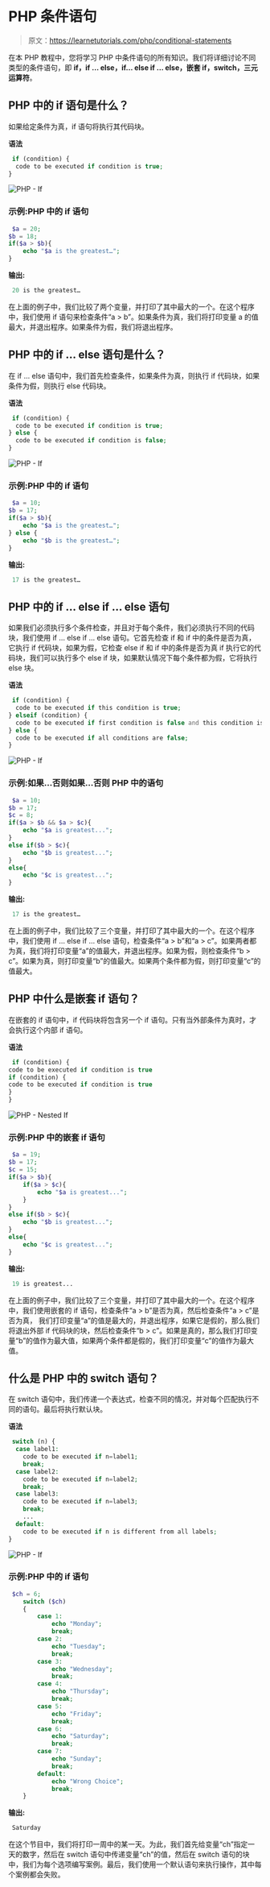 # PHP 条件语句

> 原文：<https://learnetutorials.com/php/conditional-statements>

在本 PHP 教程中，您将学习 PHP 中条件语句的所有知识。我们将详细讨论不同类型的条件语句，即 **if，if … else，if… else if … else，嵌套 if，switch，三元运算符**。

## PHP 中的 if 语句是什么？

如果给定条件为真，if 语句将执行其代码块。

**语法**

```php
 if (condition) {
  code to be executed if condition is true;
} 

```

![PHP - If](img/ad3aa9b7df7fca9a1af49397dad932f8.png)

### 示例:PHP 中的 if 语句

```php
 $a = 20;
$b = 18;
if($a > $b){
    echo "$a is the greatest…";
} 

```

**输出:**

```php
 20 is the greatest… 
```

在上面的例子中，我们比较了两个变量，并打印了其中最大的一个。在这个程序中，我们使用 if 语句来检查条件“a > b”。如果条件为真，我们将打印变量 a 的值最大，并退出程序。如果条件为假，我们将退出程序。

## PHP 中的 if … else 语句是什么？

在 if … else 语句中，我们首先检查条件，如果条件为真，则执行 if 代码块，如果条件为假，则执行 else 代码块。

**语法**

```php
 if (condition) {
  code to be executed if condition is true;
} else {
  code to be executed if condition is false;
} 

```

![PHP - If](img/2d4195057e46726724cdfa518183825c.png)

### 示例:PHP 中的 if 语句

```php
 $a = 10;
$b = 17;
if($a > $b){
    echo "$a is the greatest…";
} else {
    echo "$b is the greatest…";
} 

```

**输出:**

```php
 17 is the greatest… 
```

## PHP 中的 if … else if … else 语句

如果我们必须执行多个条件检查，并且对于每个条件，我们必须执行不同的代码块，我们使用 if … else if … else 语句。它首先检查 if 和 if 中的条件是否为真，它执行 if 代码块，如果为假，它检查 else if 和 if 中的条件是否为真 if 执行它的代码块，我们可以执行多个 else if 块，如果默认情况下每个条件都为假，它将执行 else 块。

**语法**

```php
 if (condition) {
  code to be executed if this condition is true;
} elseif (condition) {
  code to be executed if first condition is false and this condition is true;
} else {
  code to be executed if all conditions are false;
} 

```

![PHP - If](img/ccfaa53bbd713456a055ab83a331cdb5.png)

### 示例:如果…否则如果…否则 PHP 中的语句

```php
 $a = 10;
$b = 17;
$c = 8;
if($a > $b && $a > $c){
    echo "$a is greatest...";
}
else if($b > $c){
    echo "$b is greatest...";
}
else{
    echo "$c is greatest...";
} 

```

**输出:**

```php
 17 is the greatest… 
```

在上面的例子中，我们比较了三个变量，并打印了其中最大的一个。在这个程序中，我们使用 if … else if … else 语句，检查条件“a > b”和“a > c”。如果两者都为真，我们将打印变量“a”的值最大，并退出程序。如果为假，则检查条件“b > c”。如果为真，则打印变量“b”的值最大。如果两个条件都为假，则打印变量“c”的值最大。

## PHP 中什么是嵌套 if 语句？

在嵌套的 if 语句中，if 代码块将包含另一个 if 语句。只有当外部条件为真时，才会执行这个内部 if 语句。

**语法**

```php
 if (condition) {    
code to be executed if condition is true   
if (condition) {    
code to be executed if condition is true    
}    
} 

```

![PHP - Nested If](img/6f745e7fafd446d61c22ad4d5e52e608.png)

### 示例:PHP 中的嵌套 if 语句

```php
 $a = 19;
$b = 17;
$c = 15;
if($a > $b){
    if($a > $c){
        echo "$a is greatest...";
    }
}
else if($b > $c){
    echo "$b is greatest...";
}
else{
    echo "$c is greatest...";
} 

```

**输出:**

```php
 19 is greatest... 
```

在上面的例子中，我们比较了三个变量，并打印了其中最大的一个。在这个程序中，我们使用嵌套的 if 语句，检查条件“a > b”是否为真，然后检查条件“a > c”是否为真， 我们打印变量“a”的值是最大的，并退出程序，如果它是假的，那么我们将退出外部 if 代码块的块，然后检查条件“b > c”。如果是真的，那么我们打印变量“b”的值作为最大值，如果两个条件都是假的，我们打印变量“c”的值作为最大值。

## 什么是 PHP 中的 switch 语句？

在 switch 语句中，我们传递一个表达式，检查不同的情况，并对每个匹配执行不同的语句。最后将执行默认块。

**语法**

```php
 switch (n) {
  case label1:
    code to be executed if n=label1;
    break;
  case label2:
    code to be executed if n=label2;
    break;
  case label3:
    code to be executed if n=label3;
    break;
    ...
  default:
    code to be executed if n is different from all labels;
} 

```

![PHP - If](img/9b0580bb8fde0edfc2b62d2d37231433.png)

### 示例:PHP 中的 if 语句

```php
 $ch = 6;  
    switch ($ch)  
    {     
        case 1:   
            echo "Monday";  
            break;  
        case 2:   
            echo "Tuesday";  
            break;  
        case 3:   
            echo "Wednesday";  
            break;  
        case 4:   
            echo "Thursday";  
            break; 
        case 5:   
            echo "Friday";  
            break;  
        case 6:   
            echo "Saturday";  
            break;  
        case 7:   
            echo "Sunday";  
            break; 
        default:   
            echo "Wrong Choice";  
            break;  
    } 

```

**输出:**

```php
 Saturday 
```

在这个节目中，我们将打印一周中的某一天。为此，我们首先给变量“ch”指定一天的数字，然后在 switch 语句中传递变量“ch”的值，然后在 switch 语句的块中，我们为每个选项编写案例。最后，我们使用一个默认语句来执行操作，其中每个案例都会失败。